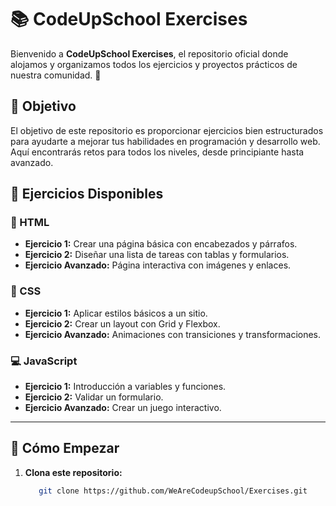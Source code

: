 # 📚 CodeUpSchool Exercises

Bienvenido a **CodeUpSchool Exercises**, el repositorio oficial donde alojamos y organizamos todos los ejercicios y proyectos prácticos de nuestra comunidad. 🚀

## 🎯 Objetivo

El objetivo de este repositorio es proporcionar ejercicios bien estructurados para ayudarte a mejorar tus habilidades en programación y desarrollo web. Aquí encontrarás retos para todos los niveles, desde principiante hasta avanzado.

## 📖 Ejercicios Disponibles

### 📝 HTML
- **Ejercicio 1:** Crear una página básica con encabezados y párrafos.
- **Ejercicio 2:** Diseñar una lista de tareas con tablas y formularios.
- **Ejercicio Avanzado:** Página interactiva con imágenes y enlaces.

### 🎨 CSS
- **Ejercicio 1:** Aplicar estilos básicos a un sitio.
- **Ejercicio 2:** Crear un layout con Grid y Flexbox.
- **Ejercicio Avanzado:** Animaciones con transiciones y transformaciones.

### 💻 JavaScript
- **Ejercicio 1:** Introducción a variables y funciones.
- **Ejercicio 2:** Validar un formulario.
- **Ejercicio Avanzado:** Crear un juego interactivo.

---

## 🚀 Cómo Empezar

1. **Clona este repositorio:**
   ```bash
      git clone https://github.com/WeAreCodeupSchool/Exercises.git

